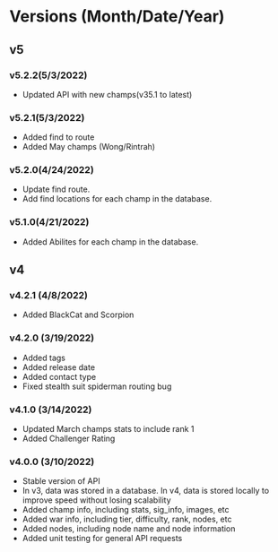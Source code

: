 # Versions (Month/Date/Year)

## v5

### v5.2.2(5/3/2022)

- Updated API with new champs(v35.1 to latest)

### v5.2.1(5/3/2022)

- Added find to route
- Added May champs (Wong/Rintrah)

### v5.2.0(4/24/2022)

- Update find route.
- Add find locations for each champ in the database.

### v5.1.0(4/21/2022)

- Added Abilites for each champ in the database.

## v4

### v4.2.1 (4/8/2022)

- Added BlackCat and Scorpion

### v4.2.0 (3/19/2022)

- Added tags
- Added release date
- Added contact type
- Fixed stealth suit spiderman routing bug

### v4.1.0 (3/14/2022)

- Updated March champs stats to include rank 1
- Added Challenger Rating

### v4.0.0 (3/10/2022)

- Stable version of API
- In v3, data was stored in a database. In v4, data is stored locally to improve speed without losing scalability
- Added champ info, including stats, sig_info, images, etc
- Added war info, including tier, difficulty, rank, nodes, etc
- Added nodes, including node name and node information
- Added unit testing for general API requests
